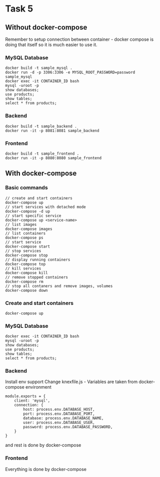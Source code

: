 # Task 5

## Without docker-compose
Remember to setup connection between container - docker compose is doing that itself so it is much easier to use it.

### MySQL Database
```
docker build -t sample_mysql .
docker run -d -p 3306:3306 -e MYSQL_ROOT_PASSWORD=password sample_mysql
docker exec -it CONTAINER_ID bash
mysql -uroot -p
show databases;
use products;
show tables;
select * from products;
```

### Backend
```
docker build -t sample_backend .
docker run -it -p 8081:8081 sample_backend
```

### Frontend
```
docker build -t sample_frontend .
docker run -it -p 8080:8080 sample_frontend
```

## With docker-compose

### Basic commands
```
// create and start containers
docker-compose up
// start services with detached mode
docker-compose -d up
// start specific service
docker-compose up <service-name>
// list images
docker-compose images
// list containers
docker-compose ps
// start service
docker-compose start
// stop services
docker-compose stop
// display running containers
docker-compose top
// kill services
docker-compose kill
// remove stopped containers
docker-compose rm
// stop all contaners and remove images, volumes
docker-compose down
```
### Create and start containers
```
docker-compose up
```

### MySQL Database
```
docker exec -it CONTAINER_ID bash
mysql -uroot -p
show databases;
use products;
show tables;
select * from products;
```

### Backend
Install env support
Change knexfile.js - Variables are taken from docker-compose environment
```
module.exports = {
    client: 'mysql',
    connection: {
        host: process.env.DATABASE_HOST,
        port: process.env.DATABASE_PORT,
        database: process.env.DATABASE_NAME,
        user: process.env.DATABASE_USER,
        password: process.env.DATABASE_PASSWORD,
    }
}
```
and rest is done by docker-compose


### Frontend
Everything is done by docker-compose
